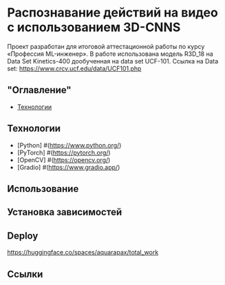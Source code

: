 # Распознавание действий на видео с использованием 3D-CNNS
Проект разработан для итоговой аттестационной работы по курсу «Профессия ML-инженер».
В работе использована модель R3D_18 на Data Set Kinetics-400 дообученная на data set UCF-101. 
Ссылка на Data set: https://www.crcv.ucf.edu/data/UCF101.php

## "Оглавление"
- [Технологии](#технологии)


## Технологии
- [Python] #(https://www.python.org/)
- [PyTorch] #(https://pytorch.org/)
- [OpenCV] #(https://opencv.org/)
- [Gradio] #(https://www.gradio.app/)





## Использование
## Установка зависимостей
## Deploy
https://huggingface.co/spaces/aquarapax/total_work
## Ссылки


 



